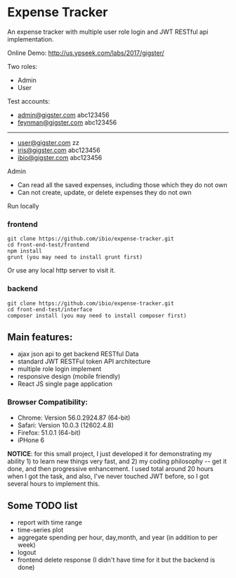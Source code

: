 # Expense Tracker
An expense tracker with multiple user role login and JWT RESTful api implementation. 

Online Demo: http://us.ypseek.com/labs/2017/gigster/

Two roles:
* Admin
* User

Test accounts:
* admin@gigster.com abc123456
* feynman@gigster.com abc123456
---------------
* user@gigster.com zz
* iris@gigster.com abc123456
* ibio@gigster.com abc123456

Admin
* Can read all the saved expenses, including those which they do not own
* Can not create, update, or delete expenses they do not own

Run locally
### frontend
```
git clone https://github.com/ibio/expense-tracker.git
cd front-end-test/frontend
npm install
grunt (you may need to install grunt first)
```
Or use any local http server to visit it.

### backend
```
git clone https://github.com/ibio/expense-tracker.git
cd front-end-test/interface
composer install (you may need to install composer first)
```

## Main features:
* ajax json api to get backend RESTful Data
* standard JWT RESTFul token API architecture
* multiple role login implement
* responsive design (mobile friendly)
* React JS single page application


### Browser Compatibility:
* Chrome: Version 56.0.2924.87 (64-bit)
* Safari: Version 10.0.3 (12602.4.8)
* Firefox: 51.0.1 (64-bit)
* iPHone 6


__NOTICE__: for this small project, I just developed it for demonstrating my ability 1) to learn new things very fast, and 2) my coding philosophy -- get it done, and then progressive enhancement. I used total around 20 hours when I got the task, and also, I've never touched JWT before, so I got several hours to implement this. 


## Some TODO list
* report with time range
* time-series plot
* aggregate spending per hour, day,month, and year (in addition to per week)
* logout
* frontend delete response (I didn't have time for it but the backend is done)

